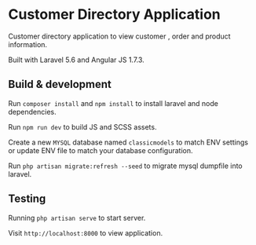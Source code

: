 # Customer Directory Application

Customer directory application to view customer , order and product information.

Built with Laravel 5.6 and Angular JS 1.7.3.

## Build & development

Run `composer install` and `npm install` to install laravel and node dependencies.

Run `npm run dev` to build JS and SCSS assets.

Create a new `MYSQL` database named  `classicmodels` to match ENV settings or update ENV file to match your database configuration.

Run `php artisan migrate:refresh --seed` to migrate mysql dumpfile into laravel.

## Testing

Running `php artisan serve` to start server.

Visit `http://localhost:8000` to view application.



